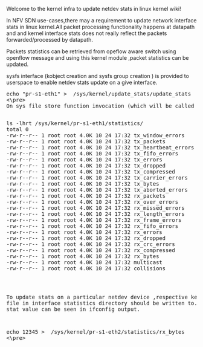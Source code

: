 Welcome to the kernel infra to update netdev stats in linux kernel wiki!

In NFV SDN use-cases,there may a requirement to update network interface stats in linux kernel.All packet processing functionality happens at datapath and and kernel interface stats does not really reflect the packets forwarded/processed by datapath.

Packets statistics can be retrieved from opeflow aware switch using openflow message and using this kernel module ,packet statistics can be updated.

sysfs interface (kobject creation and sysfs group creation ) is provided to userspace to enable netdev stats update on a give interface.

  <pre>
echo "pr-s1-eth1" >  /sys/kernel/update_stats/update_stats 
<\pre>
On sys file store function invocation (which will be called when the file is written in sysfs) , netstat group is added for the kernel object and corresponding store/ show functions are registered .

<pre>
ls -lhrt /sys/kernel/pr-s1-eth1/statistics/
total 0
-rw-r--r-- 1 root root 4.0K 10 24 17:32 tx_window_errors
-rw-r--r-- 1 root root 4.0K 10 24 17:32 tx_packets
-rw-r--r-- 1 root root 4.0K 10 24 17:32 tx_heartbeat_errors
-rw-r--r-- 1 root root 4.0K 10 24 17:32 tx_fifo_errors
-rw-r--r-- 1 root root 4.0K 10 24 17:32 tx_errors
-rw-r--r-- 1 root root 4.0K 10 24 17:32 tx_dropped
-rw-r--r-- 1 root root 4.0K 10 24 17:32 tx_compressed
-rw-r--r-- 1 root root 4.0K 10 24 17:32 tx_carrier_errors
-rw-r--r-- 1 root root 4.0K 10 24 17:32 tx_bytes
-rw-r--r-- 1 root root 4.0K 10 24 17:32 tx_aborted_errors
-rw-r--r-- 1 root root 4.0K 10 24 17:32 rx_packets
-rw-r--r-- 1 root root 4.0K 10 24 17:32 rx_over_errors
-rw-r--r-- 1 root root 4.0K 10 24 17:32 rx_missed_errors
-rw-r--r-- 1 root root 4.0K 10 24 17:32 rx_length_errors
-rw-r--r-- 1 root root 4.0K 10 24 17:32 rx_frame_errors
-rw-r--r-- 1 root root 4.0K 10 24 17:32 rx_fifo_errors
-rw-r--r-- 1 root root 4.0K 10 24 17:32 rx_errors
-rw-r--r-- 1 root root 4.0K 10 24 17:32 rx_dropped
-rw-r--r-- 1 root root 4.0K 10 24 17:32 rx_crc_errors
-rw-r--r-- 1 root root 4.0K 10 24 17:32 rx_compressed
-rw-r--r-- 1 root root 4.0K 10 24 17:32 rx_bytes
-rw-r--r-- 1 root root 4.0K 10 24 17:32 multicast
-rw-r--r-- 1 root root 4.0K 10 24 17:32 collisions
</pre>

To update stats on a particular netdev device ,respective kernel sys file in interface statistics directory should be written to. Updated stat value can be seen in ifconfig output.
<pre>
echo 12345 >  /sys/kernel/pr-s1-eth2/statistics/rx_bytes
<\pre>
